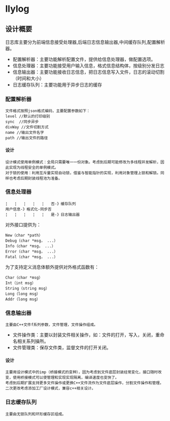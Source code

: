 
# llylog                                                                                                                                                                                       
## 设计概要
日志库主要分为前端信息接受处理器,后端日志信息输出器,中间缓存队列,配置解析器。  
 
 - 配置解析器：主要功能解析配置文件，提供给信息处理器，做配置选项。
 - 信息处理器：主要功能接受用户输入信息，格式信息结构体，按级别分发日志
 - 信息输出器：主要功能接收日志信息，把日志信息写入文件，日志的滚动切割（时间和大小）
 - 日志缓存队列：主要功能用于异步日志的缓存

### 配置解析器
    文件格式按照json格式编码，主要配置参数如下：                      
    level //默认的打印级别
    sync  //同步异步
    divWay //文件切割方式
    name //输出文件名字
    path //输出文件的路径
#### 设计

    设计模式使用单例模式：全局只需要唯一一份对象。考虑到后期可能修改为多线程并发解析，因此实现为线程安全的单例模式。
    对于锁的使用：利用互斥量实现自动锁，借鉴与智能指针的实现，利用对象管理上锁和解锁。同样也考虑后期封装线程池为准备。    

### 信息处理器
    ¦   ¦   ¦   ¦   ¦   否-》缓存队列
    用户信息-》格式化-同步否
    ¦   ¦   ¦   ¦   ¦   是-》日志输出器
对外接口提供为：

    New（char *path）    
    Debug（char *msg， ...）
    Info（char *msg， ...）
    Error（char *msg， ...）
    Fatal（char *msg， ...）

为了支持定义消息体额外提供对外格式函数有：

    Char（char *msg）
    Int（int msg）
    String（string msg）
    Long（long msg）
    Addr（long msg）

### 信息输出器
    主要由C++文件f系列参数，文件管理，文件操作组成。    
    
 - 文件操作类：主要以封装文件相关操作，如：文件的打开，写入，关闭，重命名相关系列操所。
 - 文件管理类：保存文件类，监督文件的打开关闭。
#### 设计

    主要用设计模式中的imp（桥接模式的变种），因为考虑到文件底层封装经常变化，接口随时改变，使用桥接模式可以使管理和实现实现隔离，编译速度也变快了。
    考虑到后期扩展支持更多文件操作或更换C++文件流作为文件底层操作，分割文件操作和管理。二次更改考虑添加工厂设计模式，兼容c++相关设计。

### 日志缓存队列
    主要由无锁队列和环形缓存区组成。

